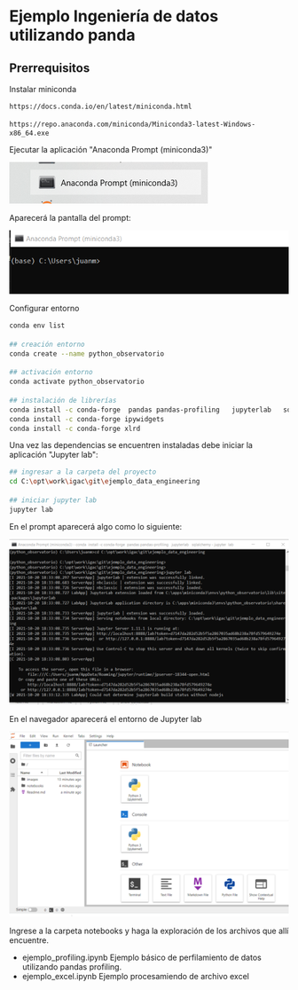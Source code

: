 # Ejemplo Ingeniería de datos utilizando panda


## Prerrequisitos

Instalar miniconda

    https://docs.conda.io/en/latest/miniconda.html

    https://repo.anaconda.com/miniconda/Miniconda3-latest-Windows-x86_64.exe

Ejecutar la aplicación "Anaconda Prompt (miniconda3)"

![alt text](images/inicio.png "Title")


Aparecerá la pantalla del prompt:

![alt text](images/command.png "Title")

Configurar entorno 

```bash
conda env list

## creación entorno
conda create --name python_observatorio

## activación entorno
conda activate python_observatorio

## instalación de librerías 
conda install -c conda-forge  pandas pandas-profiling   jupyterlab   sqlalchemy
conda install -c conda-forge ipywidgets
conda install -c conda-forge xlrd
```

Una vez las dependencias se encuentren instaladas debe iniciar la aplicación "Jupyter lab":

```bash
## ingresar a la carpeta del proyecto
cd C:\opt\work\igac\git\ejemplo_data_engineering

## iniciar jupyter lab
jupyter lab
```

En el prompt aparecerá algo como lo siguiente:


![alt text](images/jlabcommand.png "Title")


En el navegador aparecerá el entorno de Jupyter lab


![alt text](images/jlabcommand2.png "Title")

Ingrese a la carpeta notebooks y haga la exploración de los archivos que allí encuentre.

* ejemplo_profiling.ipynb  Ejemplo básico de perfilamiento de datos utilizando pandas profiling.
* ejemplo_excel.ipynb    Ejemplo procesamiendo de archivo excel